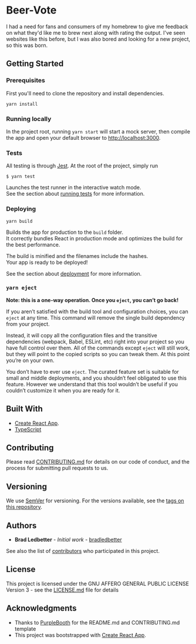 # Beer-Vote

I had a need for fans and consumers of my homebrew to give me feedback on what they'd like me to brew next along with rating the output. I've seen websites like this before, but I was also bored and looking for a new project, so this was born.

## Getting Started

### Prerequisites

First you'll need to clone the repository and install dependencies.

```
yarn install
```

### Running locally

In the project root, running `yarn start` will start a mock server, then compile the app and open your default browser to [http://localhost:3000](http://localhost:3000).

### Tests

All testing is through [Jest](https://jestjs.io/). At the root of the project, simply run

```
$ yarn test
```

Launches the test runner in the interactive watch mode.<br />
See the section about [running tests](https://facebook.github.io/create-react-app/docs/running-tests) for more information.

### Deploying

```
yarn build
```

Builds the app for production to the `build` folder.<br />
It correctly bundles React in production mode and optimizes the build for the best performance.

The build is minified and the filenames include the hashes.<br />
Your app is ready to be deployed!

See the section about [deployment](https://facebook.github.io/create-react-app/docs/deployment) for more information.

### `yarn eject`

**Note: this is a one-way operation. Once you `eject`, you can’t go back!**

If you aren’t satisfied with the build tool and configuration choices, you can `eject` at any time. This command will remove the single build dependency from your project.

Instead, it will copy all the configuration files and the transitive dependencies (webpack, Babel, ESLint, etc) right into your project so you have full control over them. All of the commands except `eject` will still work, but they will point to the copied scripts so you can tweak them. At this point you’re on your own.

You don’t have to ever use `eject`. The curated feature set is suitable for small and middle deployments, and you shouldn’t feel obligated to use this feature. However we understand that this tool wouldn’t be useful if you couldn’t customize it when you are ready for it.

## Built With

- [Create React App](https://github.com/facebook/create-react-app).
- [TypeScript](https://www.typescriptlang.org/)

## Contributing

Please read [CONTRIBUTING.md](CONTRIBUTING.md) for details on our code of conduct, and the process for submitting pull requests to us.

## Versioning

We use [SemVer](http://semver.org/) for versioning. For the versions available, see the [tags on this repository](https://github.com/okayestdeveloper/nomadbot/tags).

## Authors

- **Brad Ledbetter** - _Initial work_ - [bradledbetter](https://github.com/okayestdeveloper)

See also the list of [contributors](https://github.com/okayestdeveloper/beer-vote/contributors) who participated in this project.

## License

This project is licensed under the GNU AFFERO GENERAL PUBLIC LICENSE Version 3 - see the [LICENSE.md](LICENSE.md) file for details

## Acknowledgments

- Thanks to [PurpleBooth](https://github.com/PurpleBooth) for the README.md and CONTRIBUTING.md template
- This project was bootstrapped with [Create React App](https://github.com/facebook/create-react-app).
